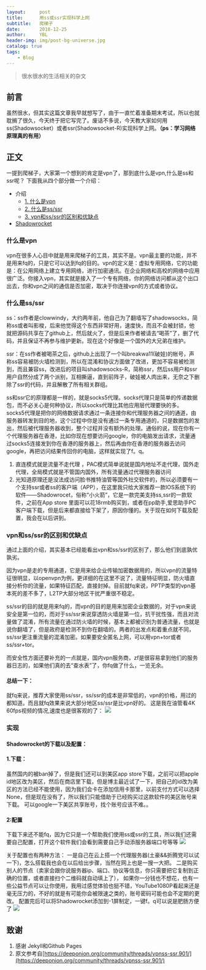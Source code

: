 ```yaml
---
layout:     post
title:      用ss或ssr实现科学上网
subtitle:   爬梯子
date:       2018-12-25
author:     YBL
header-img: img/post-bg-universe.jpg
catalog: true
tags:
    - Blog
---
```


> 很水很水的生活相关的杂文
## 前言

   虽然很水，但其实这篇文章我早就想写了，由于一直忙着准备期末考试，所以也就耽搁了很久，今天终于把它写完了。废话不多说，今天教大家如何用ss(Shadowsocket）或者ssr(Shadowsocket-R)实现科学上网。**（ps：学习网络原理真的有用）**
## 正文
一提到爬梯子，大家第一个想到的肯定是vpn了，那到底什么是vpn,什么是ss和ssr呢？
下面我从四个部分做一个介绍：
* 介绍
	* [1. 什么是vpn](#什么是vpn)
	* [2. 什么是ss/ssr](#什么是ss/ssr)
	* [3. vpn和ss/ssr的区别和优缺点](#vpn和ss/ssr的区别和优缺点)
* [Shadowrocket](#实现)
  
### 什么是vpn
vpn在很多人心目中就是用来爬梯子的工具，其实不是。vpn最主要的功能，并不是用来fq的，只是它可以达到fq的目的。vpn的定义是：虚拟专用网络，它的功能是：在公用网络上建立专用网络，进行加密通讯。在企业网络和高校的网络中应用很广泛。你接入vpn，其实就是接入了一个专有网络，你的网络访问都从这个出口出去，你和vpn之间的通信是否加密，取决于你连接vpn的方式或者协议。

### 什么是ss/ssr
ss：ss作者是clowwindy，大约两年前，他自己为了翻墙写了shadowsocks，简称ss或者叫影梭，后来他觉得这个东西非常好用，速度快，而且不会被封锁，他就把源码共享在了github上，然后就火了，但是后来作者被请去“喝茶”了，删了代码，并且保证不再参与维护更新。现在这个好像是一个国外的大兄弟在维护。

ssr：在ss作者被喝茶之后，github上出现了一个叫breakwa11(破娃)的帐号，声称ss容易被防火墙检测到，所以在混淆和协议方面做了改进，更加不容易被检测到，而且兼容ss，改进后的项目叫shadowsocks-R，简称ssr，然后ss用户和ssr用户自然分成了两个派别，互相撕逼，直到前阵子，破娃被人肉出来，无奈之下删除了ssr的代码，并且解散了所有相关群组。

ss和ssr它的原理都是一样的，就是socks5代理。socks代理只是简单的传递数据包，而不必关心是何种协议，所以socks代理比其他应用层代理要快的多。socks5代理是把你的网络数据请求通过一条连接你和代理服务器之间的通道，由服务器转发到目的地，这个过程中你是没有通过一条专用通道的，只是数据包的发出，然后被代理服务器收到，整个过程并没有额外的处理。通俗的说，现在你有一个代理服务器在香港，比如你现在想要访问google，你的电脑发出请求，流量通过socks5连接发到你在香港的服务器上，然后再由你在香港的服务器去访问google，再把访问结果传回你的电脑，这样就实现了f。q。

1. 直连模式就是流量不走代理 ，PAC模式简单说就是国内地址不走代理，国外走代理，全局模式就是不管国内国外，所有流量通过代理服务器访问
2. 光知道原理还是没法成访问脸书推特油管等国外社交软件的，所以必须要有一个支持ssr或者ss的客户端（APP），在这里我只给大家推荐一款IOS系统下的软件——Shadowrocet，俗称“小火箭”，它是一款完美支持ss,ssr的一款软件，之前在App store 里面可以花18rmb购买到，或者在pp助手,爱思助手PC客户端下载，但是后来都直接给下架了，原因你懂的。关于现在如何下载及配置，我会在以后讲到。
### vpn和ss/ssr的区别和优缺点
通过上面的介绍，其实基本已经能看出vpn和ss/ssr的区别了，那么他们到底孰优孰劣。

因为vpn是走的专用通道，它是用来给企业传输加密数据用的，所以vpn的流量特征很明显，以openvpn为例，更详细的在这里不说了，流量特征明显，防火墙直接分析你的流量，如果特征匹配，直接封掉。目前就fq来说，PPTP类型的vpn基本死的差不多了，L2TP大部分地区干扰严重很不稳定。

ss/ssr的目的就是用来fq的，而vpn的目的是用来加密企业数据的，对于vpn来说安全是第一位的，而对于ss/ssr来说穿透防火墙是第一位，抗干扰性强，而且对流量做了混淆，所有流量在通过防火墙的时候，基本上都被识别为普通流量，也就是说你翻墙了，但是政府是检测不到你在翻墙的。两者的出发点和着重点就不同，ss/ssr更注重流量的混淆加密。如果要安全匿名上网，可以用vpn+tor或者ss/ssr+tor。

而安全性方面还要补充的一点就是，国内vpn服务商，zf是很容易拿到他们的服务器日志的，如果他们真的去“查水表”了，你fq做了什么，一览无余。


#### 总结一下：
就fq来说，推荐大家使用ss/ssr，ss/ssr的成本是非常低的，vpn的价格，用过的都知道。而且就fq效果来说大部分地区ss/ssr是比vpn好的。 
这是我在油管看4K 60fps视频的情况,速度也是很客观的了：
![](https://raw.githubusercontent.com/YanBossLee/YanBossLee.github.io/master/img/ytb.png)



### 实现

#### Shadowrocket的下载以及配置：
#### 1.下载：
虽然国内的被ban掉了，但是我们还可以到美区app store下载，之前可以把apple id地区改为美区，然后在商店里下载，但是博主最近试了一下，把自己的id改为美区的方法已经不能使用，因为我们会卡在添加信用卡那里，以前支付方式可以选择None，但是现在没有了，所以我们只能借助于已经购买过这款软件的美区账号来下载。
可以google一下美区共享账号，找个账号应该不难。。
#### 2:配置
下载下来还不能fq，因为它只是一个帮助我们使用ss或ssr的工具，所以我们还需要自己配置，打开这个软件我们会看到需要自己手动添服务器端口号等等
![](https://raw.githubusercontent.com/YanBossLee/YanBossLee.github.io/master/img/page.PNG)


关于配置也有两种方法：
一是自己在云上搭一个代理服务器(土豪&&折腾党可以试一下)，怎么搭载我也会在以后给出步骤，当然在网上也是一搜一大把。
二是购买别人的节点（卖家会跟你说服务器ip、端口、协议等信息，你只需要把它复制到正确的位置，或者直接扫个二维码就自动填上了），
如果你一分钱也不想花，也有一些公益节点可以让你使用，我用过感觉体验也挺不错，YouTube1080P看起来还是毫无压力的，不好的就是有可能你会被限速之类的，账号密码可能也会不定期的更改。
配置完后可以将Shadowrocket添加到-1屏制定，一键f。q可以说是肥肠方便了
![](https://raw.githubusercontent.com/YanBossLee/YanBossLee.github.io/master/img/-1.png)
## 致谢
1. 感谢 Jekyll和Github Pages 
2. 原文参考自[https://deeponion.org/community/threads/vpnss-ssr.901/](https://deeponion.org/community/threads/vpnss-ssr.901/)


